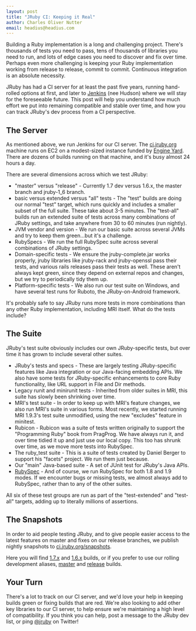 ```yaml
---
layout: post
title: "JRuby CI: Keeping it Real"
author: Charles Oliver Nutter
email: headius@headius.com
---
```


Building a Ruby implementation is a long and challenging project. There's thousands of
tests you need to pass, tens of thousands of libraries you need to run, and lots of
edge cases you need to discover and fix over time. Perhaps even more challenging is
keeping your Ruby implementation working from release to release, commit to commit.
Continuous integration is an absolute necessity.

JRuby has had a CI server for at least the past five years, running hand-rolled
options at first, and later to [Jenkins](http://jenkins-ci.org/) (nee Hudson) where we will stay for the
foreseeable future. This post will help you understand how much effort we put into
remaining compatible and stable over time, and how you can track JRuby's dev process
from a CI perspective.

The Server
----------

As mentioned above, we run Jenkins for our CI server. The [ci.jruby.org](http://ci.jruby.org)
machine runs on EC2 on a modest-sized instance funded by [Engine Yard](http://engineyard.com). There are dozens
of builds running on that machine, and it's busy almost 24 hours a day.

There are several dimensions across which we test JRuby:

* "master" versus "release" - Currently 1.7 dev versus 1.6.x, the master branch and jruby-1\_6 branch.
* basic versus extended versus "all" tests - The "test" builds are doing our normal "test" target,
which runs quickly and includes a smaller subset of the full suite. These take about 3-5 minutes.
The "test-all" builds run an extended suite of tests across many combinations of JRuby
settings, and take anywhere from 30 to 60 minutes (run nightly).
* JVM vendor and version - We run our basic suite across several JVMs and try to keep them
green...but it's a challenge.
* RubySpecs - We run the full RubySpec suite across several combinations of JRuby settings.
* Domain-specific tests - We ensure the jruby-complete.jar works properly, jruby libraries like
jruby-rack and jruby-openssl pass their tests, and various rails releases pass their tests as
well. These aren't always kept green, since they depend on external repos and changes, but we
try to periodically tidy them up.
* Platform-specific tests - We also run our test suite on Windows, and have several test runs
for Ruboto, the JRuby-on-Android framework.

It's probably safe to say JRuby runs more tests in more combinations than any other Ruby
implementation, including MRI itself. What do the tests include?

The Suite
---------

JRuby's test suite obviously includes our own JRuby-specific tests, but over time it has grown
to include several other suites.

* JRuby's tests and specs - These are largely testing JRuby-specific features like Java
integration or our Java-facing embedding APIs. We also have some tests for JRuby-specific
enhancements to core Ruby functionality, like URL support in File and Dir methods.
* Legacy runit and minirunit tests - Inherited from older suites in MRI, this suite has slowly
been shrinking over time.
* MRI's test suite - In order to keep up with MRI's feature changes, we also run MRI's suite
in various forms. Most recently, we started running MRI 1.9.3's test suite unmodified, using
the new "excludes" feature in minitest.
* Rubicon - Rubicon was a suite of tests written originally to support the "Programming Ruby"
book from PragProg. We have always run it, and over time tidied it up and just use our local
copy. This too has shrunk over time, as we move more tests into RubySpec.
* The ruby\_test suite - This is a suite of tests created by Daniel Berger to support his
"facets" project. We run them just because.
* Our "main" Java-based suite - A set of JUnit test for JRuby's Java APIs.
* [RubySpec](http://rubyspec.org) - And of course, we run RubySpec for both 1.8 and 1.9 modes. If we encounter bugs
or missing tests, we almost always add to RubySpec, rather than to any of the other suites.

All six of these test groups are run as part of the "test-extended" and "test-all" targets,
adding up to literally millions of assertions.

The Snapshots
-------------

In order to aid people testing JRuby, and to give people easier access to the latest features
on master and fixes on our release branches, we publish nightly snapshots to [ci.jruby.org/snapshots](http://ci.jruby.org/snapshots).

Here you will find [1.7.x](http://ci.jruby.org/snapshots/1.7.x) and [1.6.x](http://ci.jruby.org/snapshots/1.6.x) builds, or if you
prefer to use our rolling development aliases,
[master](http://ci.jruby.org/snapshots/master) and [release](http://ci.jruby.org/snapshots/release) builds.

Your Turn
---------

There's a lot to track on our CI server, and we'd love your help in keeping builds green or
fixing builds that are red. We're also looking to add other key libraries to our CI server,
to help ensure we're maintaining a high level of compatibility. If you think you can help,
post a message to the JRuby dev list, or ping [@jruby](http://twitter.com/jruby) on Twitter!